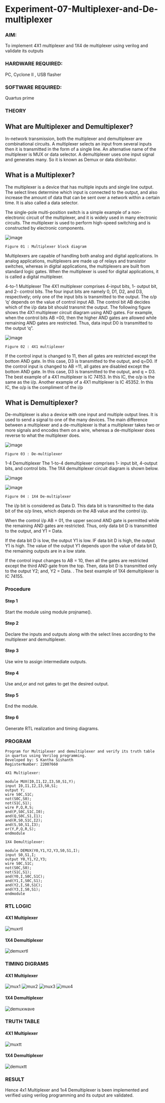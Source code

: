 # Experiment-07-Multiplexer-and-De-multiplexer
### AIM: 
To implement 4X1 multiplexer and 1X4 de multiplexer using verilog and validate its outputs
### HARDWARE REQUIRED: 
PC, Cyclone II , USB flasher
### SOFTWARE REQUIRED: 
Quartus prime
### THEORY 

## What are Multiplexer and Demultiplexer?
In-network transmission, both the multiplexer and demultiplexer are combinational circuits. A multiplexer selects an input from several inputs then it is transmitted in the form of a single line. An alternative name of the multiplexer is MUX or data selector. A demultiplexer uses one input signal and generates many. So it is known as Demux or data distributor.

## What is a Multiplexer?
The multiplexer is a device that has multiple inputs and single line output. The select lines determine which input is connected to the output, and also increase the amount of data that can be sent over a network within a certain time. It is also called a data selector.

The single-pole multi-position switch is a simple example of a non-electronic circuit of the multiplexer, and it is widely used in many electronic circuits. The multiplexer is used to perform high-speed switching and is constructed by electronic components.

![image](https://user-images.githubusercontent.com/36288975/170912485-73c395c7-23c0-4e78-a53d-a2f0d07d9662.png)
```
Figure 01 : Multiplexer block diagram 
 ```

Multiplexers are capable of handling both analog and digital applications. In analog applications, multiplexers are made up of relays and transistor switches, whereas in digital applications, the multiplexers are built from standard logic gates. When the multiplexer is used for digital applications, it is called a digital multiplexer.

4-to-1 Multiplexer
The 4X1 multiplexer comprises 4-input bits, 1- output bit, and 2- control bits. The four input bits are namely 0, D1, D2, and D3, respectively; only one of the input bits is transmitted to the output. The o/p ‘q’ depends on the value of control input AB. The control bit AB decides which of the i/p data bit should transmit the output. The following figure shows the 4X1 multiplexer circuit diagram using AND gates. For example, when the control bits AB =00, then the higher AND gates are allowed while remaining AND gates are restricted. Thus, data input D0 is transmitted to the output ‘q”.


![image](https://user-images.githubusercontent.com/36288975/170912568-3598c60a-5035-41f3-b0c4-ccedba13aca5.png)

```
Figure 02 : 4X1 multiplexer 
```
If the control input is changed to 11, then all gates are restricted except the bottom AND gate. In this case, D3 is transmitted to the output, and q=D0. If the control input is changed to AB =11, all gates are disabled except the bottom AND gate. In this case, D3 is transmitted to the output, and q = D3. The best example of a 4X1 multiplexer is IC 74153. In this IC, the o/p is the same as the i/p. Another example of a 4X1 multiplexer is IC 45352. In this IC, the o/p is the compliment of the i/p


## What is Demultiplexer?
De-multiplexer is also a device with one input and multiple output lines. It is used to send a signal to one of the many devices. The main difference between a multiplexer and a de-multiplexer is that a multiplexer takes two or more signals and encodes them on a wire, whereas a de-multiplexer does reverse to what the multiplexer does.

![image](https://user-images.githubusercontent.com/36288975/170912606-a30e4b74-1726-4430-b245-2c3c3d9c232d.png)
```
Figure 03 : De-multiplexer 
```
1-4 Demultiplexer
The 1-to-4 demultiplexer comprises 1- input bit, 4-output bits, and control bits. The 1X4 demultiplexer circuit diagram is shown below.

![image](https://user-images.githubusercontent.com/36288975/170912683-00fb746a-1d45-4023-91d1-3a70b841073c.png)


![image](https://user-images.githubusercontent.com/36288975/170912741-7cbd52af-7e0d-4be3-b5c6-6fb9c4eca7c9.png)
```
Figure 04 : 1X4 De-multiplexer 
```
The i/p bit is considered as Data D. This data bit is transmitted to the data bit of the o/p lines, which depends on the AB value and the control i/p.

When the control i/p AB = 01, the upper second AND gate is permitted while the remaining AND gates are restricted. Thus, only data bit D is transmitted to the output, and Y1 = Data.

If the data bit D is low, the output Y1 is low. IF data bit D is high, the output Y1 is high. The value of the output Y1 depends upon the value of data bit D, the remaining outputs are in a low state.

If the control input changes to AB = 10, then all the gates are restricted except the third AND gate from the top. Then, data bit D is transmitted only to the output Y2; and, Y2 = Data. . The best example of 1X4 demultiplexer is IC 74155.

 
 
### Procedure
#### Step 1 
Start the module using module projname().
#### Step 2
Declare the inputs and outputs along with the select lines according to the multiplexer and demultiplexer.
#### Step 3
Use wire to assign intermediate outputs.
#### Step 4
Use and,or and not gates to get the desired output.
#### Step 5
End the module.
#### Step 6
Generate RTL realization and timing diagrams.



### PROGRAM 
```
Program for Multiplexer and demultiplexer and verify its truth table in quartus using Verilog programming.
Developed by: S Kantha Sishanth
RegisterNumber: 22007660 
```
```
4X1 Multiplexer:

module MUX(I0,I1,I2,I3,S0,S1,Y);
input I0,I1,I2,I3,S0,S1;
output Y;
wire S0C,S1C;
not(S0C,S0);
not(S1C,S1);
wire P,Q,R,S;
and(P,S0C,S1C,I0);
and(Q,S0C,S1,I1);
and(R,S0,S1C,I2);
and(S,S0,S1,I3);
or(Y,P,Q,R,S);
endmodule
```
```
1X4 Demultiplexer:

module DEMUX(Y0,Y1,Y2,Y3,S0,S1,I);
input S0,S1,I;
output Y0,Y1,Y2,Y3;
wire S0C,S1C;
not(S0C,S0);
not(S1C,S1);
and(Y0,I,S0C,S1C);
and(Y1,I,S0C,S1);
and(Y2,I,S0,S1C);
and(Y3,I,S0,S1);
endmodule
```

### RTL LOGIC  
#### 4X1 Multiplexer
![muxrtl](https://github.com/Skanthasishanth/Exercise-07-Multiplexer-and-De--multiplexer/blob/main/muxrtl.png)
#### 1X4 Demultiplexer
![demuxrtl](https://github.com/Skanthasishanth/Exercise-07-Multiplexer-and-De--multiplexer/blob/main/demuxrtl.png)


### TIMING DIGRAMS  
#### 4X1 Multiplexer
![mux1](https://github.com/Skanthasishanth/Exercise-07-Multiplexer-and-De--multiplexer/blob/main/mux1.png)
![mux2](https://github.com/Skanthasishanth/Exercise-07-Multiplexer-and-De--multiplexer/blob/main/mux2.png)
![mux3](https://github.com/Skanthasishanth/Exercise-07-Multiplexer-and-De--multiplexer/blob/main/mux3.png)
![mux4](https://github.com/Skanthasishanth/Exercise-07-Multiplexer-and-De--multiplexer/blob/main/mux4.png)


#### 1X4 Demultiplexer
![demuxwave](https://github.com/Skanthasishanth/Exercise-07-Multiplexer-and-De--multiplexer/blob/main/demuxwave.png)


### TRUTH TABLE 
#### 4X1 Multiplexer
![muxtt](https://github.com/Skanthasishanth/Exercise-07-Multiplexer-and-De--multiplexer/blob/main/muxtt.png)


#### 1X4 Demultiplexer
![demuxtt](https://github.com/Skanthasishanth/Exercise-07-Multiplexer-and-De--multiplexer/blob/main/demuxtt.png)


### RESULT
Hence 4x1 Multiplexer and 1x4 Demultiplexer is been implemented and verified using verilog programming and its output are validated.
